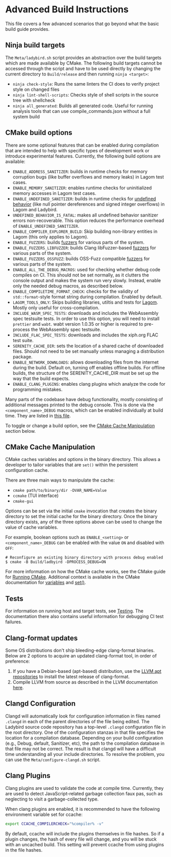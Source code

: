 # Advanced Build Instructions

This file covers a few advanced scenarios that go beyond what the basic build guide provides.

## Ninja build targets

The `Meta/ladybird.sh` script provides an abstraction over the build targets which are made available by CMake. The
following build targets cannot be accessed through the script and have to be used directly by changing the current
directory to `Build/release` and then running `ninja <target>`:

- `ninja check-style`: Runs the same linters the CI does to verify project style on changed files
- `ninja lint-shell-scripts`: Checks style of shell scripts in the source tree with shellcheck
- `ninja all_generated`: Builds all generated code. Useful for running analysis tools that can use compile_commands.json without a full system build

## CMake build options

There are some optional features that can be enabled during compilation that are intended to help with specific types of development work or introduce experimental features. Currently, the following build options are available:
- `ENABLE_ADDRESS_SANITIZER`: builds in runtime checks for memory corruption bugs (like buffer overflows and memory leaks) in Lagom test cases.
- `ENABLE_MEMORY_SANITIZER`: enables runtime checks for uninitialized memory accesses in Lagom test cases.
- `ENABLE_UNDEFINED_SANITIZER`: builds in runtime checks for [undefined behavior](https://en.wikipedia.org/wiki/Undefined_behavior) (like null pointer dereferences and signed integer overflows) in Lagom and Ladybird.
- `UNDEFINED_BEHAVIOR_IS_FATAL`: makes all undefined behavior sanitizer errors non-recoverable. This option reduces the performance overhead of `ENABLE_UNDEFINED_SANITIZER`.
- `ENABLE_COMPILER_EXPLORER_BUILD`: Skip building non-library entities in Lagom (this only applies to Lagom).
- `ENABLE_FUZZERS`: builds [fuzzers](../Meta/Lagom/ReadMe.md#fuzzing) for various parts of the system.
- `ENABLE_FUZZERS_LIBFUZZER`: builds Clang libFuzzer-based [fuzzers](../Meta/Lagom/ReadMe.md#fuzzing) for various parts of the system.
- `ENABLE_FUZZERS_OSSFUZZ`: builds OSS-Fuzz compatible [fuzzers](../Meta/Lagom/ReadMe.md#fuzzing) for various parts of the system.
- `ENABLE_ALL_THE_DEBUG_MACROS`: used for checking whether debug code compiles on CI. This should not be set normally, as it clutters the console output and makes the system run very slowly. Instead, enable only the needed debug macros, as described below.
- `ENABLE_COMPILETIME_FORMAT_CHECK`: checks for the validity of `std::format`-style format string during compilation. Enabled by default.
- `LAGOM_TOOLS_ONLY`: Skips building libraries, utiltis and tests for [Lagom](../Meta/Lagom/ReadMe.md). Mostly only useful for cross-compilation.
- `INCLUDE_WASM_SPEC_TESTS`: downloads and includes the WebAssembly spec testsuite tests. In order to use this option, you will need to install `prettier` and `wabt`. wabt version 1.0.35 or higher is required to pre-process the WebAssembly spec testsuite.
- `INCLUDE_FLAC_SPEC_TESTS`: downloads and includes the xiph.org FLAC test suite.
- `SERENITY_CACHE_DIR`: sets the location of a shared cache of downloaded files. Should not need to be set manually unless managing a distribution package.
- `ENABLE_NETWORK_DOWNLOADS`: allows downloading files from the internet during the build. Default on, turning off enables offline builds. For offline builds, the structure of the SERENITY_CACHE_DIR must be set up the way that the build expects.
- `ENABLE_CLANG_PLUGINS`: enables clang plugins which analyze the code for programming mistakes.

Many parts of the codebase have debug functionality, mostly consisting of additional messages printed to the debug console. This is done via the `<component_name>_DEBUG` macros, which can be enabled individually at build time. They are listed in [this file](../Meta/CMake/all_the_debug_macros.cmake).

To toggle or change a build option, see the [CMake Cache Manipulation](#cmake-cache-manipulation) section below.

## CMake Cache Manipulation

CMake caches variables and options in the binary directory. This allows a developer to tailor variables that are `set()` within the persistent configuration cache.

There are three main ways to manipulate the cache:
- `cmake path/to/binary/dir -DVAR_NAME=Value`
- `ccmake` (TUI interface)
- `cmake-gui`

Options can be set via the initial `cmake` invocation that creates the binary directory to set the initial cache for the binary directory.
Once the binary directory exists, any of the three options above can be used to change the value of cache variables.

For example, boolean options such as `ENABLE_<setting>` or `<component_name>_DEBUG` can be enabled with the value `ON` and disabled with `OFF`:

```console
# Reconfigure an existing binary directory with process debug enabled
$ cmake -B Build/ladbyird -DPROCESS_DEBUG=ON
```

For more information on how the CMake cache works, see the CMake guide for [Running CMake](https://cmake.org/runningcmake/). Additional context is available in the CMake documentation for
[variables](https://cmake.org/cmake/help/latest/manual/cmake-language.7.html#variables) and [set()](https://cmake.org/cmake/help/latest/command/set.html#set-cache-entry).

## Tests

For information on running host and target tests, see [Testing](Testing.md). The documentation there also contains useful information for debugging CI test failures.

## Clang-format updates

Some OS distributions don't ship bleeding-edge clang-format binaries. Below are 2 options to acquire an updated clang-format tool, in order of preference:

1) If you have a Debian-based (apt-based) distribution, use the [LLVM apt repositories](https://apt.llvm.org) to install the latest release of clang-format.
2) Compile LLVM from source as described in the LLVM documentation [here](https://llvm.org/docs/GettingStarted.html#compiling-the-llvm-suite-source-code).

## Clangd Configuration

Clangd will automatically look for configuration information in files
named `.clangd` in each of the parent directories of the file being
edited. The Ladybird source code repository has a top-level `.clangd`
configuration file in the root directory. One of the configuration
stanzas in that file specifies the location for a compilation database.
Depending on your build configuration (e.g., Debug, default, Sanitizer,
etc), the path to the compilation database in that file may not be
correct. The result is that clangd will have a difficult time
understanding all your include directories. To resolve the problem, you
can use the `Meta/configure-clangd.sh` script.

## Clang Plugins

Clang plugins are used to validate the code at compile time. Currently, they are used to detect JavaScript-related
garbage collection faux pas, such as neglecting to visit a garbage-collected type.

When clang plugins are enabled, it is recommended to have the following environment variable set for ccache:

```bash
export CCACHE_COMPILERCHECK="%compiler% -v"
```

By default, ccache will include the plugins themselves in file hashes. So if a plugin changes, the hash of every file
will change, and you will be stuck with an uncached build. This setting will prevent ccache from using plugins in the
file hashes.
